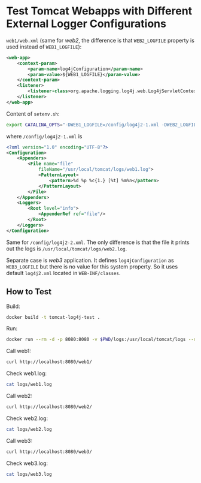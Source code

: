# Test Tomcat Webapps with Different External Logger Configurations

`web1/web.xml` (same for _web2_, the difference is that `WEB2_LOGFILE`
property is used instead of `WEB1_LOGFILE`):

```xml
<web-app>
    <context-param>
        <param-name>log4jConfiguration</param-name>
        <param-value>${WEB1_LOGFILE}</param-value>
    </context-param>
    <listener>
        <listener-class>org.apache.logging.log4j.web.Log4jServletContextListener</listener-class>
    </listener>
</web-app>
```

Content of `setenv.sh`:

```bash
export CATALINA_OPTS="-DWEB1_LOGFILE=/config/log4j2-1.xml -DWEB2_LOGFILE=/config/log4j2-2.xml"
```

where `/config/log4j2-1.xml` is

```xml
<?xml version="1.0" encoding="UTF-8"?>
<Configuration>
    <Appenders>
        <File name="file"
            fileName="/usr/local/tomcat/logs/web1.log">
            <PatternLayout>
                <pattern>%d %p %c{1.} [%t] %m%n</pattern>
            </PatternLayout>
        </File>
    </Appenders>
    <Loggers>
        <Root level="info">
            <AppenderRef ref="file"/>
        </Root>
    </Loggers>
</Configuration>
```

Same for `/config/log4j2-2.xml`. The only difference is that the file it
prints out the logs is `/usr/local/tomcat/logs/web2.log`.

Separate case is _web3_ application. It defines `log4jConfiguration` as
`WEB3_LOGFILE` but there is no value for this system property. So it
uses default `log4j2.xml` located in `WEB-INF/classes`.

## How to Test

Build:

```bash
docker build -t tomcat-log4j-test .
```

Run:

```bash
docker run --rm -d -p 8080:8080 -v $PWD/logs:/usr/local/tomcat/logs --name tomcat-log4j-test tomcat-log4j-test
```

Call web1:

```bash
curl http://localhost:8080/web1/
```

Check web1.log:

```bash
cat logs/web1.log
```

Call web2:

```bash
curl http://localhost:8080/web2/
```

Check web2.log:

```bash
cat logs/web2.log
```

Call web3:

```bash
curl http://localhost:8080/web3/
```

Check web3.log:

```bash
cat logs/web3.log
```

